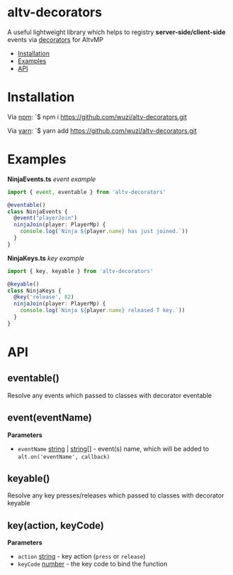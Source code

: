 # altv-decorators
A useful lightweight library which helps to registry **server-side/client-side** events via [decorators](https://www.typescriptlang.org/docs/handbook/decorators.html) for AltvMP

* [Installation](#installation)
* [Examples](#examples)
* [API](#api)

# Installation

Via [npm](https://github.com/npm/cli):
`$ npm i https://github.com/wuzi/altv-decorators.git

Via [yarn](https://yarnpkg.com/cli/install):
`$ yarn add https://github.com/wuzi/altv-decorators.git

# Examples

**NinjaEvents.ts** *event example*
```typescript
import { event, eventable } from 'altv-decorators'

@eventable()
class NinjaEvents {
  @event("playerJoin")
  ninjaJoin(player: PlayerMp) {
    console.log(`Ninja ${player.name} has just joined.`))
  }
}
```

**NinjaKeys.ts** *key example*
```typescript
import { key, keyable } from 'altv-decorators'

@keyable()
class NinjaKeys {
  @key('release', 82)
  ninjaJoin(player: PlayerMp) {
    console.log(`Ninja ${player.name} released T key.`))
  }
}
```

# API
## **eventable()**
Resolve any events which passed to classes with decorator eventable

## **event(eventName)**
**Parameters**
* `eventName` [string](https://developer.mozilla.org/docs/Web/JavaScript/Reference/Global_Objects/String) | [string](https://developer.mozilla.org/docs/Web/JavaScript/Reference/Global_Objects/String)[] - event(s) name, which will be added to `alt.on('eventName', callback)`

## **keyable()**
Resolve any key presses/releases which passed to classes with decorator keyable

## **key(action, keyCode)**
**Parameters**
* `action` [string](https://developer.mozilla.org/docs/Web/JavaScript/Reference/Global_Objects/String) - key action (`press` or `release`)
* `keyCode` [number](https://keycode.info) - the key code to bind the function
